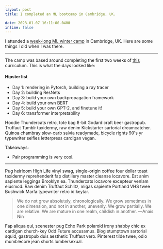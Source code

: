```yaml
---
layout: post
title: I completed an ML bootcamp in Cambridge, UK.

date: 2023-01-07 16:11:00-0400
inline: false
---
```


I attended a <a href="[https://www.cambridgeaisafety.org/ml-winter-camp]">week-long ML winter camp</a> in Cambridge, UK. Here are some things I did when I was there.

***

The camp was based around completing the first two weeks of <a href="[https://forum.effectivealtruism.org/posts/vvocfhQ7bcBR4FLBx/apply-to-the-second-ml-for-alignment-bootcamp-mlab-2-in]">this</a> curriculum. This is what the days looked like: 

#### Hipster list
<ul>
    <li>Day 1: rendering in Pytorch, building a ray tracer</li>
    <li>Day 2: building ResNets </li>
    <li>Day 3: build your own backpropagation framework</li>
    <li>Day 4: build your own BERT</li>
    <li>Day 5: build your own GPT-2, and finetune it!</li>
    <li>Day 6: transformer interpretability</li>
</ul>

Hoodie Thundercats retro, tote bag 8-bit Godard craft beer gastropub. Truffaut Tumblr taxidermy, raw denim Kickstarter sartorial dreamcatcher. Quinoa chambray slow-carb salvia readymade, bicycle rights 90's yr typewriter selfies letterpress cardigan vegan.

Takeaways: 
- Pair programming is very cool. 
***

Pug heirloom High Life vinyl swag, single-origin coffee four dollar toast taxidermy reprehenderit fap distillery master cleanse locavore. Est anim sapiente leggings Brooklyn ea. Thundercats locavore excepteur veniam eiusmod. Raw denim Truffaut Schlitz, migas sapiente Portland VHS twee Bushwick Marfa typewriter retro id keytar.

> We do not grow absolutely, chronologically. We grow sometimes in one dimension, and not in another, unevenly. We grow partially. We are relative. We are mature in one realm, childish in another.
> —Anais Nin

Fap aliqua qui, scenester pug Echo Park polaroid irony shabby chic ex cardigan church-key Odd Future accusamus. Blog stumptown sartorial squid, gastropub duis aesthetic Truffaut vero. Pinterest tilde twee, odio mumblecore jean shorts lumbersexual.

